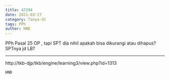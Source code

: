 ```yaml
---
title: 47294
date: 2021-03-17
category: Tanya-SC
tags: PPh
author: HND
---
```


PPh Pasal 25 OP , tapi SPT dia nihil apakah bisa dikurangi atau dihapus? SPTnya jd LB?

---

http://tkb-djp/tkb/engine/learning3/view.php?id=1313

`HND`
